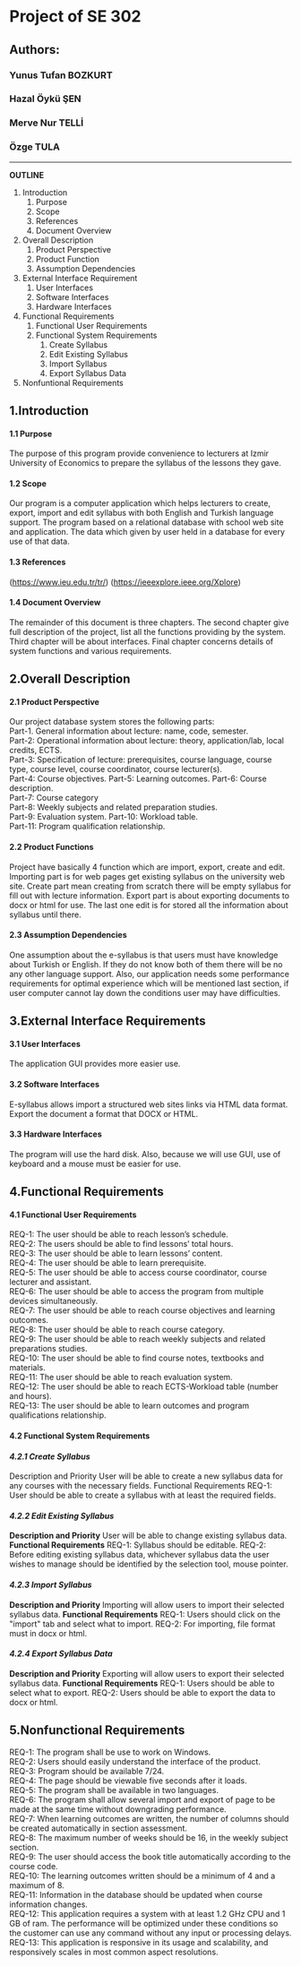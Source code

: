 # **Project of SE 302**
 
## **Authors:**
### Yunus Tufan BOZKURT
### Hazal Öykü ŞEN
### Merve Nur TELLİ
### Özge TULA
---------------------------

**OUTLINE**

1. Introduction
    1. Purpose
    2. Scope
    3. References
    4. Document Overview
2. Overall Description
    1. Product Perspective
    2. Product Function
    3. Assumption Dependencies
3. External Interface Requirement
    1. User Interfaces
    2. Software Interfaces
    3. Hardware Interfaces
4. Functional Requirements
    1. Functional User Requirements
    2. Functional System Requirements 
        1. Create Syllabus 
        2. Edit Existing Syllabus
        3. Import Syllabus 
        4. Export Syllabus Data 
5. Nonfuntional Requirements


## **1.Introduction**
#### **1.1 Purpose**
The purpose of this program provide convenience to lecturers at Izmir University of Economics to prepare the syllabus of the lessons they gave.
#### **1.2 Scope**
Our program is a computer application which helps lecturers to create, export, import and edit syllabus with both English and Turkish language support. The program based on a relational database with school web site and application. The data which given by user held in a database for every use of that data.
#### **1.3 References**
(https://www.ieu.edu.tr/tr/)
(https://ieeexplore.ieee.org/Xplore)
#### **1.4 Document Overview**
The remainder of this document is three chapters. The second chapter give full description of the project, list all the functions providing by the system. Third chapter will be about interfaces. Final chapter concerns details of system functions and various requirements.

## **2.Overall Description**
#### **2.1 Product Perspective**
Our project database system stores the following parts:  
 Part-1. General information about lecture: name, code, semester.   
 Part-2: Operational information about lecture: theory, application/lab, local credits, ECTS.   
 Part-3: Specification of lecture: prerequisites, course language, course type, course level, course coordinator, course lecturer(s).   
 Part-4: Course objectives. 
 Part-5: Learning outcomes. 
 Part-6: Course description.    
 Part-7: Course category    
 Part-8: Weekly subjects and related preparation studies.   
 Part-9: Evaluation system. 
 Part-10: Workload table.   
 Part-11: Program qualification relationship.
#### **2.2 Product Functions**
Project have basically 4 function which are import, export, create and edit. Importing part is for web pages get existing syllabus on the university web site. Create part mean creating from scratch there will be empty syllabus for fill out with lecture information. Export part is about exporting documents to docx or html for use. The last one edit is for stored all the information about syllabus until there.
#### **2.3 Assumption Dependencies**
One assumption about the e-syllabus is that users must have knowledge about Turkish or English. If they do not know both of them there will be no any other language support. Also, our application needs some performance requirements for optimal experience which will be mentioned last section, if user computer cannot lay down the conditions user may have difficulties.

## **3.External Interface Requirements**
#### **3.1 User Interfaces**
The application GUI provides more easier use.
#### **3.2 Software Interfaces**
E-syllabus allows import a structured web sites links via HTML data format. Export the document a format that DOCX or HTML.
#### **3.3 Hardware Interfaces**
The program will use the hard disk. Also, because we will use GUI, use of keyboard and a mouse must be easier for use.

## **4.Functional Requirements**
#### **4.1 Functional User Requirements**
REQ-1: The user should be able to reach lesson’s schedule.  
REQ-2: The users should be able to find lessons’ total hours.   
REQ-3: The user should be able to learn lessons’ content.   
REQ-4: The user should be able to learn prerequisite.   
REQ-5: The user should be able to access course coordinator, course lecturer and assistant.     
REQ-6: The user should be able to access the program from multiple devices simultaneously.  
REQ-7: The user should be able to reach course objectives and learning outcomes.    
REQ-8: The user should be able to reach course category.    
REQ-9: The user should be able to reach weekly subjects and related preparations studies.   
REQ-10: The user should be able to find course notes, textbooks and materials.  
REQ-11: The user should be able to reach evaluation system.  
 REQ-12: The user should be able to reach ECTS-Workload table (number and hours).    
 REQ-13: The user should be able to learn outcomes and program qualifications relationship.
#### **4.2 Functional System Requirements**
#### **_4.2.1 Create Syllabus_**
Description and Priority
User will be able to create a new syllabus data for any courses with the necessary fields.
Functional Requirements
REQ-1: User should be able to create a syllabus with at least the required fields.
#### **_4.2.2 Edit Existing Syllabus_**
**Description and Priority**
User will be able to change existing syllabus data.
**Functional Requirements**
REQ-1: Syllabus should be editable.
REQ-2: Before editing existing syllabus data, whichever syllabus data the user wishes to manage should be identified by the selection tool, mouse pointer.
#### **_4.2.3 Import Syllabus_**
**Description and Priority**
Importing will allow users to import their selected syllabus data.
**Functional Requirements**
REQ-1: Users should click on the "import" tab and select what to import.
REQ-2: For importing, file format must in docx or html.
#### **_4.2.4 Export Syllabus Data_**
**Description and Priority**
Exporting will allow users to export their selected syllabus data.
**Functional Requirements**
REQ-1: Users should be able to select what to export.
REQ-2: Users should be able to export the data to docx or html.

## **5.Nonfunctional Requirements**
REQ-1: The program shall be use to work on Windows.     
REQ-2: Users should easily understand the interface of the product.     
REQ-3: Program should be available 7/24.        
REQ-4: The page should be viewable five seconds after it loads.     
REQ-5: The program shall be available in two languages.     
REQ-6: The program shall allow several import and export of page to be made at the same time without downgrading performance.       
REQ-7: When learning outcomes are written, the number of columns should be created automatically in section assessment.     
REQ-8: The maximum number of weeks should be 16, in the weekly subject section.     
REQ-9: The user should access the book title automatically according to the course code.        
REQ-10: The learning outcomes written should be a minimum of 4 and a maximum of 8.      
REQ-11: Information in the database should be updated when course information changes.      
REQ-12: This application requires a system with at least 1.2 GHz CPU and 1 GB of ram. The performance will be optimized under these conditions so the customer can use any command without any input or processing delays.      
REQ-13: This application is responsive in its usage and scalability, and responsively scales in most common aspect resolutions.
